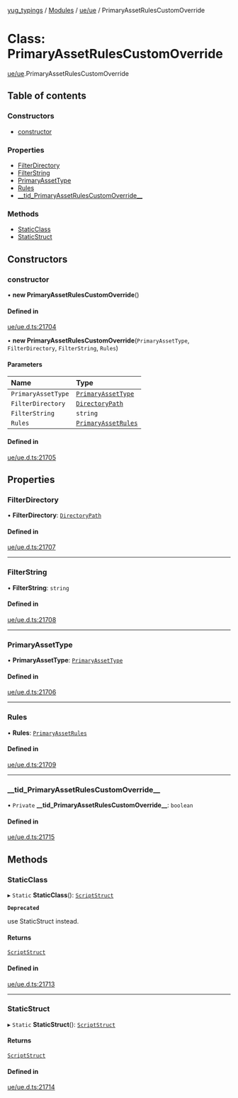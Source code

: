 [yug_typings](../README.md) / [Modules](../modules.md) / [ue/ue](../modules/ue_ue.md) / PrimaryAssetRulesCustomOverride

# Class: PrimaryAssetRulesCustomOverride

[ue/ue](../modules/ue_ue.md).PrimaryAssetRulesCustomOverride

## Table of contents

### Constructors

- [constructor](ue_ue.PrimaryAssetRulesCustomOverride.md#constructor)

### Properties

- [FilterDirectory](ue_ue.PrimaryAssetRulesCustomOverride.md#filterdirectory)
- [FilterString](ue_ue.PrimaryAssetRulesCustomOverride.md#filterstring)
- [PrimaryAssetType](ue_ue.PrimaryAssetRulesCustomOverride.md#primaryassettype)
- [Rules](ue_ue.PrimaryAssetRulesCustomOverride.md#rules)
- [\_\_tid\_PrimaryAssetRulesCustomOverride\_\_](ue_ue.PrimaryAssetRulesCustomOverride.md#__tid_primaryassetrulescustomoverride__)

### Methods

- [StaticClass](ue_ue.PrimaryAssetRulesCustomOverride.md#staticclass)
- [StaticStruct](ue_ue.PrimaryAssetRulesCustomOverride.md#staticstruct)

## Constructors

### constructor

• **new PrimaryAssetRulesCustomOverride**()

#### Defined in

[ue/ue.d.ts:21704](https://github.com/YugMetaverse/yug_typings/blob/25cad34/ue/ue.d.ts#L21704)

• **new PrimaryAssetRulesCustomOverride**(`PrimaryAssetType`, `FilterDirectory`, `FilterString`, `Rules`)

#### Parameters

| Name | Type |
| :------ | :------ |
| `PrimaryAssetType` | [`PrimaryAssetType`](ue_ue.PrimaryAssetType.md) |
| `FilterDirectory` | [`DirectoryPath`](ue_ue.DirectoryPath.md) |
| `FilterString` | `string` |
| `Rules` | [`PrimaryAssetRules`](ue_ue.PrimaryAssetRules.md) |

#### Defined in

[ue/ue.d.ts:21705](https://github.com/YugMetaverse/yug_typings/blob/25cad34/ue/ue.d.ts#L21705)

## Properties

### FilterDirectory

• **FilterDirectory**: [`DirectoryPath`](ue_ue.DirectoryPath.md)

#### Defined in

[ue/ue.d.ts:21707](https://github.com/YugMetaverse/yug_typings/blob/25cad34/ue/ue.d.ts#L21707)

___

### FilterString

• **FilterString**: `string`

#### Defined in

[ue/ue.d.ts:21708](https://github.com/YugMetaverse/yug_typings/blob/25cad34/ue/ue.d.ts#L21708)

___

### PrimaryAssetType

• **PrimaryAssetType**: [`PrimaryAssetType`](ue_ue.PrimaryAssetType.md)

#### Defined in

[ue/ue.d.ts:21706](https://github.com/YugMetaverse/yug_typings/blob/25cad34/ue/ue.d.ts#L21706)

___

### Rules

• **Rules**: [`PrimaryAssetRules`](ue_ue.PrimaryAssetRules.md)

#### Defined in

[ue/ue.d.ts:21709](https://github.com/YugMetaverse/yug_typings/blob/25cad34/ue/ue.d.ts#L21709)

___

### \_\_tid\_PrimaryAssetRulesCustomOverride\_\_

• `Private` **\_\_tid\_PrimaryAssetRulesCustomOverride\_\_**: `boolean`

#### Defined in

[ue/ue.d.ts:21715](https://github.com/YugMetaverse/yug_typings/blob/25cad34/ue/ue.d.ts#L21715)

## Methods

### StaticClass

▸ `Static` **StaticClass**(): [`ScriptStruct`](ue_ue.ScriptStruct.md)

**`Deprecated`**

use StaticStruct instead.

#### Returns

[`ScriptStruct`](ue_ue.ScriptStruct.md)

#### Defined in

[ue/ue.d.ts:21713](https://github.com/YugMetaverse/yug_typings/blob/25cad34/ue/ue.d.ts#L21713)

___

### StaticStruct

▸ `Static` **StaticStruct**(): [`ScriptStruct`](ue_ue.ScriptStruct.md)

#### Returns

[`ScriptStruct`](ue_ue.ScriptStruct.md)

#### Defined in

[ue/ue.d.ts:21714](https://github.com/YugMetaverse/yug_typings/blob/25cad34/ue/ue.d.ts#L21714)
